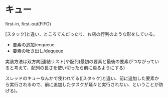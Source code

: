 # キュー

first-in, first-out(FIFO)

[スタック]と違い、ところてんだったり、お店の行列のような形をしている。

- 要素の追加/enqueue
- 要素の吐き出し/dequeue

実装方法は双方向[連結リスト]や配列(最初の要素と最後の要素がつながっていると考えて、配列の長さを使い切ったら前に戻るようにする)

スレッドのキューなんかで使われてる([スタック]と違い、前に追加した要素から実行されるので、前に追加したタスクが延々と実行されない、ということが防げる)。
